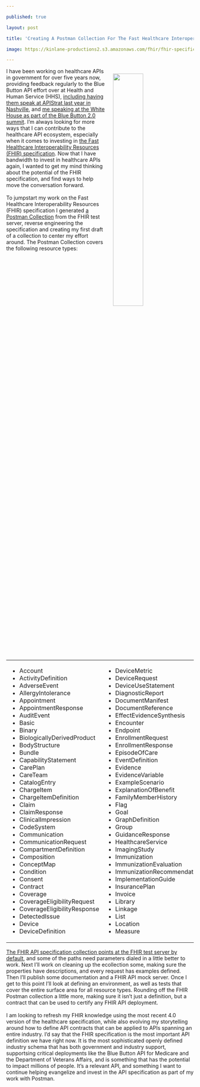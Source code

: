 ---
published: true
layout: post
title: 'Creating A Postman Collection For The Fast Healthcare Interoperability Resources (FHIR) Specification'
image: https://kinlane-productions2.s3.amazonaws.com/fhir/fhir-specification-screenshot.png
---
<p><img style="padding: 15px;" src="https://kinlane-productions2.s3.amazonaws.com/fhir/fhir-specification-screenshot.png" alt="" width="40%" align="right" /></p>
<p>I have been working on healthcare APIs in government for over five  years now, providing feedback regularly to the Blue Button API effort  over at Health and Human Service (HHS), <a href="http://apievangelist.com/2018/09/18/talking-healthcare-apis-with-the-cms-blue-button-api-team-at-apistrat-in/">including having them speak at APIStrat last year in Nashville</a>, and <a href="http://apievangelist.com/2018/09/18/talking-healthcare-apis-with-the-cms-blue-button-api-team-at-apistrat-in/">me speaking at the White House as part of the Blue Button 2.0 summit</a>.  I&rsquo;m always looking for more ways that I can contribute to the  healthcare API ecosystem, especially when it comes to investing in <a href="https://www.fhir.org/">the Fast Healthcare Interoperability Resources (FHIR) specification</a>.  Now that I have bandwidth to invest in healthcare APIs again, I wanted  to get my mind thinking about the potential of the FHIR specification,  and find ways to help move the conversation forward.<br /><br />To jumpstart my work on the Fast Healthcare Interoperability Resources (FHIR) specification I generated <a href="https://www.postman.com/collections/28f36ef9615b6e5b13b7">a Postman Collection</a> from the FHIR test server, reverse engineering the specification and  creating my first draft of a collection to center my effort around. The  Postman Collection covers the following resource types:</p>
<table>
<tbody>
<tr>
<td width="25%" valign="top">
<ul>
<li> Account </li>
<li> ActivityDefinition </li>
<li> AdverseEvent </li>
<li> AllergyIntolerance </li>
<li> Appointment </li>
<li> AppointmentResponse </li>
<li> AuditEvent </li>
<li> Basic </li>
<li> Binary </li>
<li> BiologicallyDerivedProduct </li>
<li> BodyStructure </li>
<li> Bundle </li>
<li> CapabilityStatement </li>
<li> CarePlan </li>
<li> CareTeam </li>
<li> CatalogEntry </li>
<li> ChargeItem </li>
<li> ChargeItemDefinition </li>
<li> Claim </li>
<li> ClaimResponse </li>
<li> ClinicalImpression </li>
<li> CodeSystem </li>
<li> Communication </li>
<li> CommunicationRequest </li>
<li> CompartmentDefinition </li>
<li> Composition </li>
<li> ConceptMap </li>
<li> Condition </li>
<li> Consent </li>
<li> Contract </li>
<li> Coverage </li>
<li> CoverageEligibilityRequest </li>
<li> CoverageEligibilityResponse </li>
<li> DetectedIssue </li>
<li> Device </li>
<li> DeviceDefinition </li>
</ul>
</td>
<td width="25%" valign="top">
<ul>
<li> DeviceMetric </li>
<li> DeviceRequest </li>
<li> DeviceUseStatement </li>
<li> DiagnosticReport </li>
<li> DocumentManifest </li>
<li> DocumentReference </li>
<li> EffectEvidenceSynthesis </li>
<li> Encounter </li>
<li> Endpoint </li>
<li> EnrollmentRequest </li>
<li> EnrollmentResponse </li>
<li> EpisodeOfCare </li>
<li> EventDefinition </li>
<li> Evidence </li>
<li> EvidenceVariable </li>
<li> ExampleScenario </li>
<li> ExplanationOfBenefit </li>
<li> FamilyMemberHistory </li>
<li> Flag </li>
<li> Goal </li>
<li> GraphDefinition </li>
<li> Group </li>
<li> GuidanceResponse </li>
<li> HealthcareService </li>
<li> ImagingStudy </li>
<li> Immunization </li>
<li> ImmunizationEvaluation </li>
<li> ImmunizationRecommendation </li>
<li> ImplementationGuide </li>
<li> InsurancePlan </li>
<li> Invoice </li>
<li> Library </li>
<li> Linkage </li>
<li> List </li>
<li> Location </li>
<li> Measure </li>
</ul>
</td>
<td width="25%" valign="top">
<ul>
<li> MeasureReport </li>
<li> Media </li>
<li> Medication </li>
<li> MedicationAdministration </li>
<li> MedicationDispense </li>
<li> MedicationKnowledge </li>
<li> MedicationRequest </li>
<li> MedicationStatement </li>
<li> MedicinalProduct </li>
<li> MedicinalProductAuthorization </li>
<li> MedicinalProductContraindication </li>
<li> MedicinalProductIndication </li>
<li> MedicinalProductIngredient </li>
<li> MedicinalProductInteraction </li>
<li> MedicinalProductManufactured </li>
<li> MedicinalProductPackaged </li>
<li> MedicinalProductPharmaceutical </li>
<li> MedicinalProductUndesirableEffect </li>
<li> MessageDefinition </li>
<li> MessageHeader </li>
<li> MolecularSequence </li>
<li> NamingSystem </li>
<li> NutritionOrder </li>
<li> Observation </li>
<li> ObservationDefinition </li>
<li> OperationDefinition </li>
<li> OperationOutcome </li>
<li> Organization </li>
<li> OrganizationAffiliation </li>
<li> Parameters </li>
<li> Patient </li>
<li> PaymentNotice </li>
<li> PaymentReconciliation </li>
<li> Person </li>
<li> PlanDefinition </li>
<li> Practitioner </li>
</ul>
</td>
<td width="25%" valign="top">
<ul>
<li> PractitionerRole </li>
<li> Procedure </li>
<li> Provenance </li>
<li> Questionnaire </li>
<li> QuestionnaireResponse </li>
<li> RelatedPerson </li>
<li> RequestGroup </li>
<li> ResearchDefinition </li>
<li> ResearchElementDefinition </li>
<li> ResearchStudy </li>
<li> ResearchSubject </li>
<li> RiskAssessment </li>
<li> RiskEvidenceSynthesis </li>
<li> Schedule </li>
<li> SearchParameter </li>
<li> ServiceRequest </li>
<li> Slot </li>
<li> Specimen </li>
<li> SpecimenDefinition </li>
<li> StructureDefinition </li>
<li> StructureMap </li>
<li> Subscription </li>
<li> Substance </li>
<li> SubstanceSpecification </li>
<li> SupplyDelivery </li>
<li> SupplyRequest </li>
<li> Task </li>
<li> TerminologyCapabilities </li>
<li> TestReport </li>
<li> TestScript </li>
<li> ValueSet </li>
<li> VerificationResult </li>
<li> VisionPrescription </li>
</ul>
</td>
</tr>
</tbody>
</table>
<p><a href="http://test.fhir.org/r4">The FHIR API specification collection points at the FHIR test server by default</a>,  and some of the paths need parameters dialed in a little better to  work. Next I&rsquo;ll work on cleaning up the ecollection some, making sure  the properties have descriptions, and every request has examples  defined. Then I&rsquo;ll publish some documentation and a FHIR API mock  server. Once I get to this point I&rsquo;ll look at defining an environment,  as well as tests that cover the entire surface area for all resource  types. Rounding off the FHIR Postman collection a little more, making  sure it isn&rsquo;t just a definition, but a contract that can be used to  certify any FHIR API deployment.<br /><br />I am looking to refresh my FHIR  knowledge using the most recent 4.0 version of the healthcare  specification, while also evolving my storytelling around how to define  API contracts that can be applied to APIs spanning an entire industry.  I&rsquo;d say that the FHIR specification is the most important API definition  we have right now. It is the most sophisticated openly defined industry  schema that has both government and industry support, supportsing  critical deployments like the Blue Button API for Medicare and the  Department of Veterans Affairs, and is something that has the potential  to impact millions of people. It&rsquo;s a relevant API, and something I want  to continue helping evangelize and invest in the API specification as  part of my work with Postman.</p>

